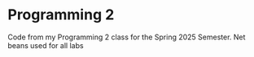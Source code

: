 # Programming 2
Code from my Programming 2 class for the Spring 2025 Semester. Net beans used for all labs
